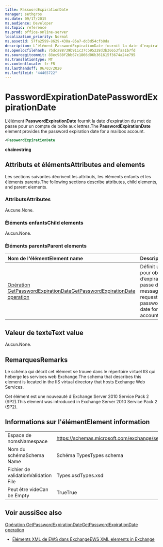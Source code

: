 ```yaml
---
title: PasswordExpirationDate
manager: sethgros
ms.date: 09/17/2015
ms.audience: Developer
ms.topic: reference
ms.prod: office-online-server
localization_priority: Normal
ms.assetid: 57fa2599-8629-438a-85a7-dd3d54cfb8da
description: L’élément PasswordExpirationDate fournit la date d’expiration du mot de passe pour un compte de boîte aux lettres.
ms.openlocfilehash: 7bdca88739b911c37cb95228d3b36653faa1b7fd
ms.sourcegitcommit: 88ec988f2bb67c1866d06b361615f3674a24e795
ms.translationtype: MT
ms.contentlocale: fr-FR
ms.lasthandoff: 06/03/2020
ms.locfileid: "44465722"
---
```

# <a name="passwordexpirationdate"></a><span data-ttu-id="1821e-103">PasswordExpirationDate</span><span class="sxs-lookup"><span data-stu-id="1821e-103">PasswordExpirationDate</span></span>

<span data-ttu-id="1821e-104">L’élément **PasswordExpirationDate** fournit la date d’expiration du mot de passe pour un compte de boîte aux lettres.</span><span class="sxs-lookup"><span data-stu-id="1821e-104">The **PasswordExpirationDate** element provides the password expiration date for a mailbox account.</span></span> 
  
```XML
<PasswordExpirationDate
```

 <span data-ttu-id="1821e-105">**chaîne**</span><span class="sxs-lookup"><span data-stu-id="1821e-105">**string**</span></span>
## <a name="attributes-and-elements"></a><span data-ttu-id="1821e-106">Attributs et éléments</span><span class="sxs-lookup"><span data-stu-id="1821e-106">Attributes and elements</span></span>

<span data-ttu-id="1821e-107">Les sections suivantes décrivent les attributs, les éléments enfants et les éléments parents.</span><span class="sxs-lookup"><span data-stu-id="1821e-107">The following sections describe attributes, child elements, and parent elements.</span></span>
  
### <a name="attributes"></a><span data-ttu-id="1821e-108">Attributs</span><span class="sxs-lookup"><span data-stu-id="1821e-108">Attributes</span></span>

<span data-ttu-id="1821e-109">Aucune.</span><span class="sxs-lookup"><span data-stu-id="1821e-109">None.</span></span>
  
### <a name="child-elements"></a><span data-ttu-id="1821e-110">Éléments enfants</span><span class="sxs-lookup"><span data-stu-id="1821e-110">Child elements</span></span>

<span data-ttu-id="1821e-111">Aucun.</span><span class="sxs-lookup"><span data-stu-id="1821e-111">None.</span></span>
  
### <a name="parent-elements"></a><span data-ttu-id="1821e-112">Éléments parents</span><span class="sxs-lookup"><span data-stu-id="1821e-112">Parent elements</span></span>

|<span data-ttu-id="1821e-113">**Nom de l'élément**</span><span class="sxs-lookup"><span data-stu-id="1821e-113">**Element name**</span></span>|<span data-ttu-id="1821e-114">**Description**</span><span class="sxs-lookup"><span data-stu-id="1821e-114">**Description**</span></span>|
|:-----|:-----|
|[<span data-ttu-id="1821e-115">Opération GetPasswordExpirationDate</span><span class="sxs-lookup"><span data-stu-id="1821e-115">GetPasswordExpirationDate operation</span></span>](getpasswordexpirationdate-operation.md) <br/> |<span data-ttu-id="1821e-116">Définit une demande pour obtenir la date d’expiration du mot de passe d’un compte de messagerie.</span><span class="sxs-lookup"><span data-stu-id="1821e-116">Defines a request to get the password expiration date for an email account.</span></span>  <br/> |
   
## <a name="text-value"></a><span data-ttu-id="1821e-117">Valeur de texte</span><span class="sxs-lookup"><span data-stu-id="1821e-117">Text value</span></span>

<span data-ttu-id="1821e-118">Aucun.</span><span class="sxs-lookup"><span data-stu-id="1821e-118">None.</span></span>
  
## <a name="remarks"></a><span data-ttu-id="1821e-119">Remarques</span><span class="sxs-lookup"><span data-stu-id="1821e-119">Remarks</span></span>

<span data-ttu-id="1821e-120">Le schéma qui décrit cet élément se trouve dans le répertoire virtuel IIS qui héberge les services web Exchange.</span><span class="sxs-lookup"><span data-stu-id="1821e-120">The schema that describes this element is located in the IIS virtual directory that hosts Exchange Web Services.</span></span>
  
<span data-ttu-id="1821e-121">Cet élément est une nouveauté d'Exchange Server 2010 Service Pack 2 (SP2).</span><span class="sxs-lookup"><span data-stu-id="1821e-121">This element was introduced in Exchange Server 2010 Service Pack 2 (SP2).</span></span>
  
## <a name="element-information"></a><span data-ttu-id="1821e-122">Informations sur l'élément</span><span class="sxs-lookup"><span data-stu-id="1821e-122">Element information</span></span>

|||
|:-----|:-----|
|<span data-ttu-id="1821e-123">Espace de noms</span><span class="sxs-lookup"><span data-stu-id="1821e-123">Namespace</span></span>  <br/> |https://schemas.microsoft.com/exchange/services/2006/types  <br/> |
|<span data-ttu-id="1821e-124">Nom du schéma</span><span class="sxs-lookup"><span data-stu-id="1821e-124">Schema Name</span></span>  <br/> |<span data-ttu-id="1821e-125">Schéma Types</span><span class="sxs-lookup"><span data-stu-id="1821e-125">Types schema</span></span>  <br/> |
|<span data-ttu-id="1821e-126">Fichier de validation</span><span class="sxs-lookup"><span data-stu-id="1821e-126">Validation File</span></span>  <br/> |<span data-ttu-id="1821e-127">Types.xsd</span><span class="sxs-lookup"><span data-stu-id="1821e-127">Types.xsd</span></span>  <br/> |
|<span data-ttu-id="1821e-128">Peut être vide</span><span class="sxs-lookup"><span data-stu-id="1821e-128">Can be Empty</span></span>  <br/> |<span data-ttu-id="1821e-129">True</span><span class="sxs-lookup"><span data-stu-id="1821e-129">True</span></span>  <br/> |
   
## <a name="see-also"></a><span data-ttu-id="1821e-130">Voir aussi</span><span class="sxs-lookup"><span data-stu-id="1821e-130">See also</span></span>



[<span data-ttu-id="1821e-131">Opération GetPasswordExpirationDate</span><span class="sxs-lookup"><span data-stu-id="1821e-131">GetPasswordExpirationDate operation</span></span>](getpasswordexpirationdate-operation.md)


- [<span data-ttu-id="1821e-132">Éléments XML de EWS dans Exchange</span><span class="sxs-lookup"><span data-stu-id="1821e-132">EWS XML elements in Exchange</span></span>](ews-xml-elements-in-exchange.md)

